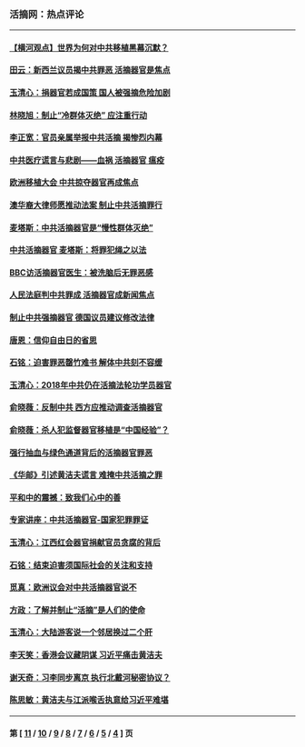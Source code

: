 ### 活摘网：热点评论
---
#### [【横河观点】世界为何对中共移植黑幕沉默？](../../pages/nf5879/n13244249.md?09140430) 
#### [田云：新西兰议员揭中共罪恶 活摘器官是焦点](../../pages/nf5879/n13070629.md?09140430) 
#### [玉清心：捐器官若成国策 国人被强摘危险加剧](../../pages/nf5879/n12802713.md?09140430) 
#### [林晓旭：制止“冷群体灭绝” 应注重行动](../../pages/nf5879/n12779736.md?09140430) 
#### [李正宽：官员亲属举报中共活摘 揭惨烈内幕](../../pages/nf5879/n12684490.md?09140430) 
#### [中共医疗谎言与悲剧——血祸 活摘器官 瘟疫](../../pages/nf5879/n12372103.md?09140430) 
#### [欧洲移植大会 中共掠夺器官再成焦点](../../pages/nf5879/n11538883.md?09140430) 
#### [澳华裔大律师愿推动法案 制止中共活摘罪行](../../pages/nf5879/n11377039.md?09140430) 
#### [麦塔斯：中共活摘器官是“慢性群体灭绝”](../../pages/nf5879/n11350529.md?09140430) 
#### [中共活摘器官 麦塔斯：将罪犯绳之以法](../../pages/nf5879/n11347973.md?09140430) 
#### [BBC访活摘器官医生：被洗脑后无罪恶感](../../pages/nf5879/n11335935.md?09140430) 
#### [人民法庭判中共罪成 活摘器官成新闻焦点](../../pages/nf5879/n11331578.md?09140430) 
#### [制止中共强摘器官 德国议员建议修改法律](../../pages/nf5879/n11249451.md?09140430) 
#### [唐恩：信仰自由日的省思](../../pages/nf5879/n11003525.md?09140430) 
#### [石铭：迫害罪恶罄竹难书  解体中共刻不容缓](../../pages/nf5879/n10942855.md?09140430) 
#### [玉清心：2018年中共仍在活摘法轮功学员器官](../../pages/nf5879/n10914646.md?09140430) 
#### [俞晓薇：反制中共 西方应推动调查活摘器官](../../pages/nf5879/n10794671.md?09140430) 
#### [俞晓薇：杀人犯监督器官移植是“中国经验”？](../../pages/nf5879/n10466427.md?09140430) 
#### [强行抽血与绿色通道背后的活摘器官罪恶](../../pages/nf5879/n10004708.md?09140430) 
#### [《华邮》引述黄洁夫谎言 难掩中共活摘之罪](../../pages/nf5879/n9642309.md?09140430) 
#### [平和中的震撼：致我们心中的善](../../pages/nf5879/n9021123.md?09140430) 
#### [专家讲座：中共活摘器官-国家犯罪罪证](../../pages/nf5879/n8828153.md?09140430) 
#### [玉清心：江西红会器官捐献官员贪腐的背后](../../pages/nf5879/n8522122.md?09140430) 
#### [石铭：结束迫害须国际社会的关注和支持](../../pages/nf5879/n8443497.md?09140430) 
#### [觅真：欧洲议会对中共活摘器官说不](../../pages/nf5879/n8337486.md?09140430) 
#### [方政：了解并制止“活摘”是人们的使命](../../pages/nf5879/n8329214.md?09140430) 
#### [玉清心：大陆游客说一个邻居换过二个肝](../../pages/nf5879/n8291404.md?09140430) 
#### [李天笑：香港会议藏阴谋 习近平痛击黄洁夫](../../pages/nf5879/n8241459.md?09140430) 
#### [谢天奇：习李同步离京 执行北戴河秘密协议？](../../pages/nf5879/n8230418.md?09140430) 
#### [陈思敏：黄洁夫与江派喉舌执意给习近平难堪](../../pages/nf5879/n8222166.md?09140430) 

---
#### 第 [ [11](./11.md?09140430) / [10](./10.md?09140430) / [9](./9.md?09140430) / [8](./8.md?09140430) / [7](./7.md?09140430) / [6](./6.md?09140430) / [5](./5.md?09140430) / [4](./4.md?09140430) ] 页
